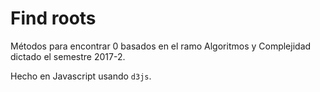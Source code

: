 # Find roots
Métodos para encontrar 0 basados en el ramo Algoritmos y Complejidad
dictado el semestre 2017-2.

Hecho en Javascript usando `d3js`.
